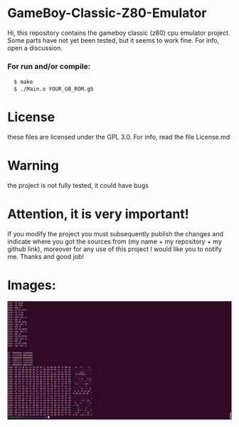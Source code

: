 # GameBoy-Classic-Z80-Emulator

Hi, this repository contains the gameboy classic (z80) cpu emulator project. Some parts have not yet been tested, but it seems to work fine. For info, open a discussion.

### For run and/or compile:
```
  $ make
  $ ./Main.o YOUR_GB_ROM.gb
```
# License
these files are licensed under the GPL 3.0. For info, read the file License.md

# Warning 
  the project is not fully tested, it could have bugs
  
# Attention, it is very important!

 If you modify the project you must subsequently publish the changes and indicate where you got the sources from (my name + my repository + my github link), moreover for any use of this project I would like you to notify me. Thanks and good job!
 
# Images:
![alt text](https://raw.githubusercontent.com/ManuelDavideUrpi/GameBoy-Classic-Z80-Emulator/master/Dump.png)


